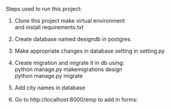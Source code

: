 Steps used to run this project:

1. Clone this project make virtual environment <br/>
 and install requirements.txt

2. Create database named designdb in postgres.
3. Make appropriate changes in database setting in setting.py

4. Create migration and migrate it in db using:<br/>
    python manage.py makemigrations design <br/>
    python manage.py migrate
    
5. Add city names in database 

6. Go to http://localhost:8000/emp to add in forms:

    



